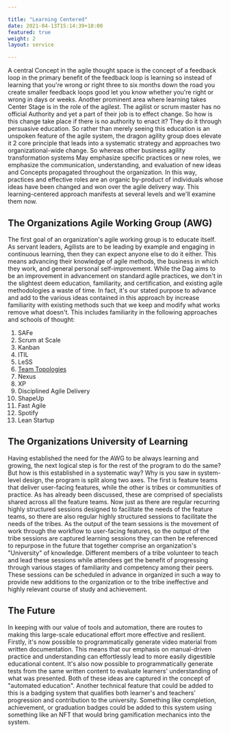 ```yaml
---

title: "Learning Centered"  
date: 2021-04-13T15:14:39+10:00  
featured: true  
weight: 2  
layout: service

---
```


A central Concept in the agile thought space is the concept of a feedback loop in the primary benefit of the feedback loop is learning so instead of learning that you're wrong or right three to six months down the road you create smaller feedback loops good let you know whether you're right or wrong in days or weeks. Another prominent area where learning takes Center Stage is in the role of the agilest. The agilist or scrum master has no official Authority and yet a part of their job is to effect change. So how is this change take place if there is no authority to enact it? They do it through persuasive education. So rather than merely seeing this education is an unspoken feature of the agile system, the dragon agility group does elevate it 2 core principle that leads into a systematic strategy and approaches two organizational-wide change. So whereas other business agility transformation systems May emphasize specific practices or new roles, we emphasize the communication, understanding, and evaluation of new ideas and Concepts propagated throughout the organization. In this way, practices and effective roles are an organic by-product of individuals whose ideas have been changed and won over the agile delivery way. This learning-centered approach manifests at several levels and we'll examine them now.

## The Organizations Agile Working Group (AWG)

The first goal of an organization's agile working group is to educate itself. As servant leaders, Agilists are to be leading by example and engaging in continuous learning, then they can expect anyone else to do it either. This means advancing their knowledge of agile methods, the business in which they work, and general personal self-improvement. While the Dag aims to be an improvement in advancement on standard agile practices, we don't in the slightest deem education, familiarity, and certification, and existing agile methodologies a waste of time. In fact, it's our stated purpose to advance and add to the various ideas contained in this approach by increase familiarity with existing methods such that we keep and modify what works remove what doesn't. This includes familiarity in the following approaches and schools of thought:

1.  SAFe
2.  Scrum at Scale
3.  Kanban
4.  ITIL
5.  LeSS
6.  [Team Topologies](https://www.atlassian.com/devops/frameworks/team-topologies)
7.  Nexus
8.  XP
9.  Disciplined Agile Delivery
10.  ShapeUp
11.  Fast Agile
12.  Spotify
13.  Lean Startup

## The Organizations University of Learning

Having established the need for the AWG to be always learning and growing, the next logical step is for the rest of the program to do the same? But how is this established in a systematic way? Why is you saw in system-level design, the program is split along two axes. The first is feature teams that deliver user-facing features, while the other is tribes or communities of practice. As has already been discussed, these are comprised of specialists shared across all the feature teams. Now just as there are regular recurring highly structured sessions designed to facilitate the needs of the feature teams, so there are also regular highly structured sessions to facilitate the needs of the tribes. As the output of the team sessions is the movement of work through the workflow to user-facing features, so the output of the tribe sessions are captured learning sessions they can then be referenced to repurpose in the future that together comprise an organization's "University" of knowledge. Different members of a tribe volunteer to teach and lead these sessions while attendees get the benefit of progressing through various stages of familiarity and competency among their peers. These sessions can be scheduled in advance in organized in such a way to provide new additions to the organization or to the tribe ineffective and highly relevant course of study and achievement.

## The Future

In keeping with our value of tools and automation, there are routes to making this large-scale educational effort more effective and resilient. Firstly, it's now possible to programmatically generate video material from written documentation. This means that our emphasis on manual-driven practice and understanding can effortlessly lead to more easily digestible educational content. It's also now possible to programmatically generate tests from the same written content to evaluate learners' understanding of what was presented. Both of these ideas are captured in the concept of "automated education". Another technical feature that could be added to this is a badging system that qualifies both learner's and teachers' progression and contribution to the university. Something like completion, achievement, or graduation badges could be added to this system using something like an NFT that would bring gamification mechanics into the system.
